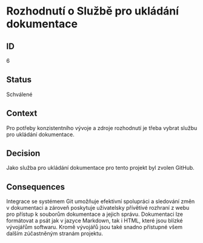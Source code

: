 <h1>Rozhodnutí o Službě pro ukládání dokumentace</li>

<h2>ID</h2>
6

<h2>Status</h2>
Schválené

<h2>Context</h2>
Pro potřeby konzistentního vývoje a zdroje rozhodnutí je třeba vybrat službu pro ukládání dokumentace.
  

<h2>Decision</h2>
Jako služba pro ukládání dokumentace pro tento projekt byl zvolen GitHub.

<h2>Consequences</h2>

Integrace se systémem Git umožňuje efektivní spolupráci a sledování změn v dokumentaci a 
zároveň poskytuje uživatelsky přívětivé rozhraní z webu pro přístup k souborům dokumentace a jejich správu. Dokumentaci 
lze formátovat a psát jak v 
jazyce Markdown, tak i HTML, které jsou blízké vývojářům softwaru.
Kromě vývojářů jsou také snadno přístupné všem dalším zúčastněným stranám projektu.
